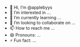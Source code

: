 - 👋 Hi, I’m @applebyys
- 👀 I’m interested in ...
- 🌱 I’m currently learning ...
- 💞️ I’m looking to collaborate on ...
- 📫 How to reach me ...
- 😄 Pronouns: ...
- ⚡ Fun fact: ...

<!---
applebyys/applebyys is a ✨ special ✨ repository because its `README.md` (this file) appears on your GitHub profile.
You can click the Preview link to take a look at your changes.
--->
